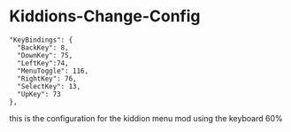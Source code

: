 # Kiddions-Change-Config

    "KeyBindings": {
      "BackKey": 8,
      "DownKey": 75,
      "LeftKey":74,
      "MenuToggle": 116,
      "RightKey": 76,
      "SelectKey": 13,
      "UpKey": 73
    },


this is the configuration for the kiddion menu mod using the keyboard 60%
